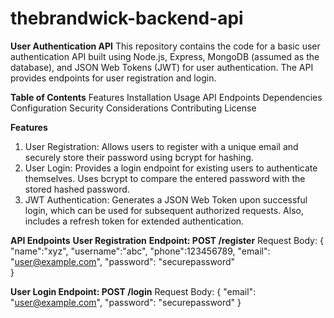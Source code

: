 # thebrandwick-backend-api
**User Authentication API**
This repository contains the code for a basic user authentication API built using Node.js, Express, MongoDB (assumed as the database), and JSON Web Tokens (JWT) for user authentication. The API provides endpoints for user registration and login.

**Table of Contents**
Features
Installation
Usage
API Endpoints
Dependencies
Configuration
Security Considerations
Contributing
License

**Features**
1. User Registration: Allows users to register with a unique email and securely store their password using bcrypt for hashing.
2. User Login: Provides a login endpoint for existing users to authenticate themselves. Uses bcrypt to compare the entered password with the stored hashed password.
3. JWT Authentication: Generates a JSON Web Token upon successful login, which can be used for subsequent authorized requests. Also, includes a refresh token for extended authentication.

**API Endpoints**
**User Registration**
**Endpoint: POST /register**
Request Body:
{
  "name":"xyz",
  "username":"abc",
  "phone":123456789,
  "email": "user@example.com",
  "password": "securepassword"  
}

**User Login
Endpoint: POST /login**
Request Body:
{
  "email": "user@example.com",
  "password": "securepassword"
}

